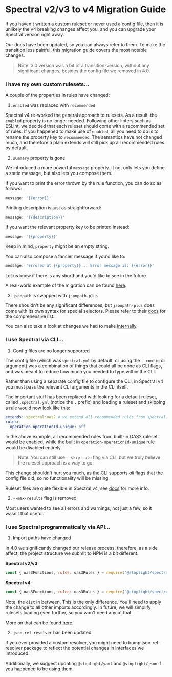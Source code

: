 # Spectral v2/v3 to v4 Migration Guide

If you haven't written a custom ruleset or never used a config file, then it is unlikely the v4 breaking changes affect you, and you can upgrade your Spectral version right away.

Our docs have been updated, so you can always refer to them. To make the transition less painful,
this migration guide covers the most notable changes.

> Note: 3.0 version was a bit of a transition-version, without any significant changes, besides the config file we removed in 4.0.

### I have my own custom rulesets...

A couple of the properties in rules have changed:

1. `enabled` was replaced with `recommended`

Spectral v4 re-worked the general approach to rulesets. As a result, the `enabled` property is no longer needed. Following other linters such as ESLint, we decided that each ruleset should come with a recommended set of rules. If you happened to make use of `enabled`, all you need to do is to rename the property key to `recommended`. The semantics have not changed much, and therefore a plain extends will still pick up all recommended rules by default.

2. `summary` property is gone

We introduced a more powerful `message` property. It not only lets you define a static message, but also lets you compose them.

If you want to print the error thrown by the rule function, you can do so as follows:

```js
message: '{{error}}'
```

Printing description is just as straightforward:

```js
message: '{{description}}'
```

If you want the relevant property key to be printed instead:

```js
message: '{{property}}'
```

Keep in mind, `property` might be an empty string.

You can also compose a fancier message if you'd like to:

```js
message: 'Errored at {{property}}... Error message is: {{error}}'
```

Let us know if there is any shorthand you'd like to see in the future.

A real-world example of the migration can be found [here](https://github.com/stoplightio/spectral/issues/367).

3. `jsonpath` is swapped with `jsonpath-plus`

There shouldn't be any significant differences, but `jsonpath-plus` does come with its own syntax for special selectors.
Please refer to their [docs](https://github.com/s3u/JSONPath#features) for the comprehensive list.

You can also take a look at changes we had to make [internally](https://github.com/stoplightio/spectral/pull/347/commits/c79691da636f76c5b0ab5c611779d6be16d32292).

### I use Spectral via CLI...

1. Config files are no longer supported

The config file (which was `spectral.yml` by default, or using the `--config` cli argument) was a combination of things that could all be done as CLI flags, and was meant to reduce how much you needed to type within the CLI.

Rather than using a separate config file to configure the CLI, in Spectral v4 you must pass the relevant CLI arguments in the CLI itself.

The important stuff has been replaced with looking for a default ruleset, called `.spectral.yml` (notice the `.` prefix) and loading a ruleset and skipping a rule would now look like this:

```yaml
extends: spectral:oas2 # we extend all recommended rules from spectral:oas2
rules:
  operation-operationId-unique: off
```

In the above example, all recommended rules from built-in OAS2 ruleset would be enabled, while the built in `operation-operationId-unique` rule would be disabled entirely.

> Note: You can still use `--skip-rule` flag via CLI, but we truly believe the ruleset approach is a way to go.

This change shouldn't hurt you much, as the CLI supports *all* flags that the config file did, so no functionality will be missing.

Ruleset files are quite flexible in Spectral v4, see [docs](../getting-started/rulesets.md) for more info.

2. `--max-results` flag is removed

Most users wanted to see all errors and warnings, not just a few, so it wasn’t that useful.

### I use Spectral programmatically via API...

1. Import paths have changed

In 4.0 we significantly changed our release process, therefore, as a side affect, the project structure we submit to NPM is a bit different.

**Spectral v2/v3**:

```js
const { oas3Functions, rules: oas3Rules } = require('@stoplight/spectral/rulesets/oas3');
```

**Spectral v4**:

```js
const { oas3Functions, rules: oas3Rules } = require('@stoplight/spectral/dist/rulesets/oas3');
```

Note, the `dist` in between. This is the only difference. You'll need to apply the change to all other imports accordingly.
In future, we will simplify rulesets loading even further, so you won't need any of that.

More on that can be found [here](https://github.com/stoplightio/spectral/issues/366).

2. `json-ref-resolver` has been updated

If you ever provided a custom resolver, you might need to bump json-ref-resolver package to reflect the potential changes in interfaces we introduced.

Additionally, we suggest updating `@stoplight/yaml` and `@stoplight/json` if you happened to be using them.
